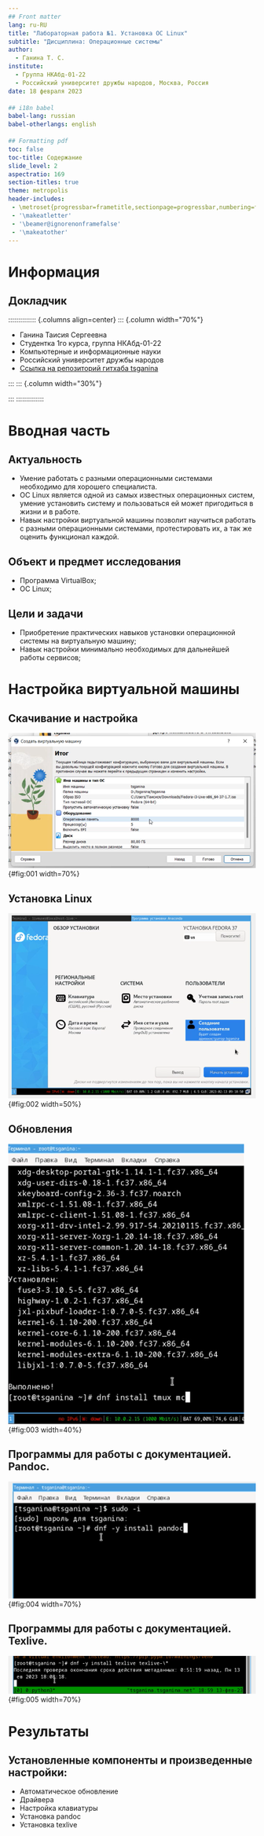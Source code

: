 ```yaml
---
## Front matter
lang: ru-RU
title: "Лабораторная работа №1. Установка ОС Linux"
subtitle: "Дисциплина: Операционные системы"
author:
  - Ганина Т. С.
institute:
  - Группа НКАбд-01-22
  - Российский университет дружбы народов, Москва, Россия
date: 18 февраля 2023

## i18n babel
babel-lang: russian
babel-otherlangs: english

## Formatting pdf
toc: false
toc-title: Содержание
slide_level: 2
aspectratio: 169
section-titles: true
theme: metropolis
header-includes:
 - \metroset{progressbar=frametitle,sectionpage=progressbar,numbering=fraction}
 - '\makeatletter'
 - '\beamer@ignorenonframefalse'
 - '\makeatother'
---
```


# Информация

## Докладчик

:::::::::::::: {.columns align=center}
::: {.column width="70%"}

  * Ганина Таисия Сергеевна
  * Студентка 1го курса, группа НКАбд-01-22
  * Компьютерные и информационные науки
  * Российский университет дружбы народов
  * [Ссылка на репозиторий гитхаба tsganina](https://github.com/tsganina/study_2022-2023_os-intro)

:::
::: {.column width="30%"}

:::
::::::::::::::

# Вводная часть

## Актуальность

- Умение работать с разными операционными системами необходимо для хорошего специалиста.
- ОС Linux является одной из самых известных операционных систем, умение установить систему и пользоваться ей может пригодиться в жизни и в работе.
- Навык настройки виртуальной машины позволит научиться работать с разными операционными системами, протестировать их, а так же оценить функционал каждой.

## Объект и предмет исследования

- Программа VirtualBox;
- ОС Linux;

## Цели и задачи

- Приобретение практических навыков установки операционной системы на виртуальную машину;
- Навык настройки минимально необходимых для дальнейшей работы сервисов;


# Настройка виртуальной машины

## Скачивание и настройка

![Виртуальная машина](image/7.png){#fig:001 width=70%}

## Установка Linux

![Обзор установки](image/11.png){#fig:002 width=50%}

## Обновления

![Обновления](image/17.png){#fig:003 width=40%}

## Программы для работы с документацией. Pandoc.

![Pandoc](image/30.png){#fig:004 width=70%}

## Программы для работы с документацией. Texlive.

![Texlive](image/32.png){#fig:005 width=70%}


# Результаты

## Установленные компоненты и произведенные настройки:

- Автоматическое обновление
- Драйвера
- Настройка клавиатуры
- Установка pandoc
- Установка texlive

